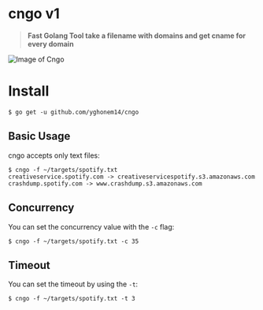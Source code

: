 # cngo v1
> **Fast Golang Tool take a filename with domains and get cname for every domain**


![Image of Cngo](https://i.imgur.com/zQ6cMYF.gif)

# Install
```
$ go get -u github.com/yghonem14/cngo
```

## Basic Usage
cngo accepts only text files:

```
$ cngo -f ~/targets/spotify.txt
creativeservice.spotify.com -> creativeservicespotify.s3.amazonaws.com
crashdump.spotify.com -> www.crashdump.s3.amazonaws.com
```


## Concurrency

You can set the concurrency value with the `-c` flag:

```
$ cngo -f ~/targets/spotify.txt -c 35
```

## Timeout

You can set the timeout by using the `-t`:

```
$ cngo -f ~/targets/spotify.txt -t 3
```
